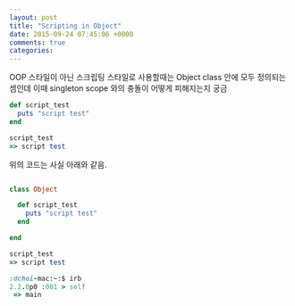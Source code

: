 ```yaml
---
layout: post
title: "Scripting in Object"
date: 2015-09-24 07:45:06 +0000
comments: true
categories: 
---
```


OOP 스타일이 아닌 스크립팅 스타일로 사용할때는 Object class 안에 모두 정의되는 셈인데 이때 singleton scope 와의 충돌이 어떻게 피해지는지 궁금

```ruby
def script_test
  puts "script test"
end

script_test
=> script test
```

위의 코드는 사실 아래와 같음.

```ruby

class Object

  def script_test
    puts "script test"
  end

end

script_test
=> script test
```

```ruby
:dchoi-mac:~:$ irb
2.2.0p0 :001 > self
 => main
 ```
